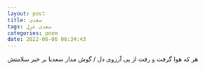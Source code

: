 ```yaml
---
layout: post
title: سعدی
tags: سعدی غزل
categories: poem
date: 2022-06-06 06:34:43
---
```


هر که هوا گرفت و رفت از پی آرزوی دل / گوش مدار سعدیا بر خبر سلامتش
